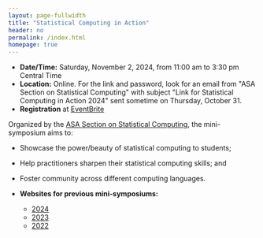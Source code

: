 ```yaml
---
layout: page-fullwidth
title: "Statistical Computing in Action"
header: no
permalink: /index.html
homepage: true
---
```


+ **Date/Time:**  Saturday, November 2, 2024, from 11:00 am to 3:30 pm Central Time
+ **Location:** Online. For the link and password, look for an email from "ASA Section on Statistical Computing" with subject "Link for Statistical Computing in Action 2024" sent sometime on Thursday, October 31.
+ **Registration** at [EventBrite](https://www.eventbrite.com/e/882332419017?aff=oddtdtcreator)
<!--
+ [**Flyer**](https://asa-ssc.github.io/minisymp2024/assets/flyer.pdf)
-->

Organized by the [ASA Section on Statistical Computing](https://community.amstat.org/jointscsg-section/home), the mini-symposium aims to:

+ Showcase the power/beauty of statistical computing to students;
+ Help practitioners sharpen their statistical computing skills; and
+ Foster community across different computing languages.

+ **Websites for previous mini-symposiums:**
    - [2024](https://asa-ssc.github.io/minisymp2024/)
    - [2023](https://asa-ssc.github.io/minisymp2023/)
    - [2022](https://asa-ssc.github.io/minisymp2022/)


